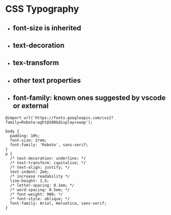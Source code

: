 # CSS Typography

- ## font-size is inherited
- ## text-decoration
- ## tex-transform
- ## other text properties
- ## font-family: known ones suggested by vscode or external

```
@import url('https://fonts.googleapis.com/css2?family=Roboto:wght@100&display=swap');

body {
  padding: 10%;
  font-size: 2rem;
  font-family: 'Roboto', sans-serif;
}
p {
  /* text-decoration: underline; */
  /* text-transform: capitalize; */
  /* text-align: justify; */
  text-indent: 2em;
  /* increase readability */
  line-height: 1.5;
  /* letter-spacing: 0.1em; */
  /* word-spacing: 0.5em; */
  /* font-weight: 900; */
  /* font-style: oblique; */
  font-family: Arial, Helvetica, sans-serif;
}
```
